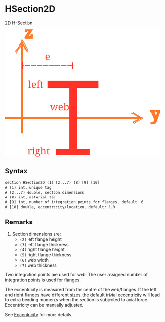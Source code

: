# HSection2D

2D H-Section

![arrangement](PIC/HSection.svg)

## Syntax

```
section HSection2D (1) (2...7) (8) [9] [10]
# (1) int, unique tag
# (2...7) double, section dimensions
# (8) int, material tag
# [9] int, number of integration points for flanges, default: 6
# [10] double, eccentricity/location, default: 0.0
```

## Remarks

1. Section dimensions are:
   * `(2)` left flange height
   * `(3)` left flange thickness
   * `(4)` right flange height
   * `(5)` right flange thickness
   * `(6)` web width
   * `(7)` web thickness

Two integration points are used for web.
The user assigned number of integration points is used for flanges.

The eccentricity is measured from the centre of the web/flanges.
If the left and right flanges have different sizes, the default trivial eccentricity will lead to extra bending moments
when the section is subjected to axial force.
Eccentricity can be manually adjusted.

See [Eccentricity](../Eccentricity.md) for more details.
